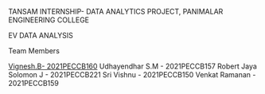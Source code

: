 TANSAM INTERNSHIP- DATA ANALYTICS PROJECT, PANIMALAR ENGINEERING COLLEGE

EV DATA ANALYSIS

Team Members

[Vignesh.B- 2021PECCB160](https://github.com/VigneshVishal22)
Udhayendhar S.M - 2021PECCB157
Robert Jaya Solomon J - 2021PECCB221
Sri Vishnu - 2021PECCB150
Venkat Ramanan - 2021PECCB159
